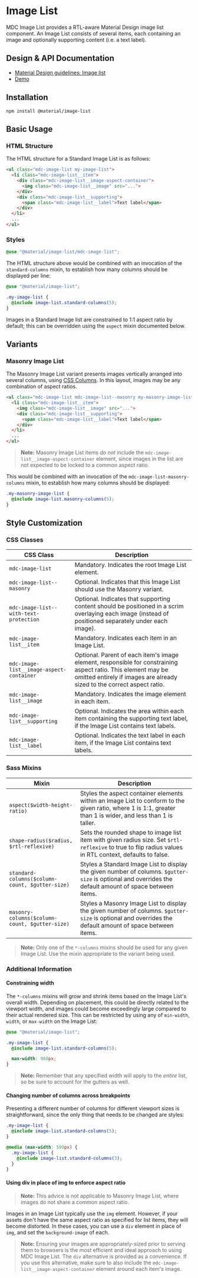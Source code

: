 <!--docs:
title: "Image List"
layout: detail
section: components
excerpt: "An RTL-aware Material Design image list component."
iconId: card
path: /catalog/image-lists/
-->

# Image List

MDC Image List provides a RTL-aware Material Design image list component. An Image List consists of several items,
each containing an image and optionally supporting content (i.e. a text label).

## Design & API Documentation

<ul class="icon-list">
  <li class="icon-list-item icon-list-item--spec">
    <a href="https://material.io/go/design-image-list">Material Design guidelines: Image list</a>
  </li>
  <li class="icon-list-item icon-list-item--link">
    <a href="https://material-components.github.io/material-components-web-catalog/#/component/image-list">Demo</a>
  </li>
</ul>

## Installation

```
npm install @material/image-list
```

## Basic Usage

### HTML Structure

The HTML structure for a Standard Image List is as follows:

```html
<ul class="mdc-image-list my-image-list">
  <li class="mdc-image-list__item">
    <div class="mdc-image-list__image-aspect-container">
      <img class="mdc-image-list__image" src="...">
    </div>
    <div class="mdc-image-list__supporting">
      <span class="mdc-image-list__label">Text label</span>
    </div>
  </li>
  ...
</ul>
```

### Styles

```scss
@use "@material/image-list/mdc-image-list";
```

The HTML structure above would be combined with an invocation of the `standard-columns` mixin,
to establish how many columns should be displayed per line:

```scss
@use "@material/image-list";

.my-image-list {
  @include image-list.standard-columns(5);
}
```

Images in a Standard Image list are constrained to 1:1 aspect ratio by default; this can be overridden using the
`aspect` mixin documented below.

## Variants

### Masonry Image List

The Masonry Image List variant presents images vertically arranged into several columns, using
[CSS Columns](https://developer.mozilla.org/en-US/docs/Web/CSS/CSS_Columns). In this layout, images may be any
combination of aspect ratios.

```html
<ul class="mdc-image-list mdc-image-list--masonry my-masonry-image-list">
  <li class="mdc-image-list__item">
    <img class="mdc-image-list__image" src="...">
    <div class="mdc-image-list__supporting">
      <span class="mdc-image-list__label">Text label</span>
    </div>
  </li>
  ...
</ul>
```

> **Note:** Masonry Image List items _do not_ include the `mdc-image-list__image-aspect-container` element, since
> images in the list are not expected to be locked to a common aspect ratio.

This would be combined with an invocation of the `mdc-image-list-masonry-columns` mixin, to establish how many columns
should be displayed:

```scss
.my-masonry-image-list {
  @include image-list.masonry-columns(5);
}
```

## Style Customization

### CSS Classes

 CSS Class                                | Description                                                                                                                                                                             
------------------------------------------|-----------------------------------------------------------------------------------------------------------------------------------------------------------------------------------------
 `mdc-image-list`                         | Mandatory. Indicates the root Image List element.                                                                                                                                       
 `mdc-image-list--masonry`                | Optional. Indicates that this Image List should use the Masonry variant.                                                                                                                
 `mdc-image-list--with-text-protection`   | Optional. Indicates that supporting content should be positioned in a scrim overlaying each image (instead of positioned separately under each image).                                  
 `mdc-image-list__item`                   | Mandatory. Indicates each item in an Image List.                                                                                                                                        
 `mdc-image-list__image-aspect-container` | Optional. Parent of each item's image element, responsible for constraining aspect ratio. This element may be omitted entirely if images are already sized to the correct aspect ratio. 
 `mdc-image-list__image`                  | Mandatory. Indicates the image element in each item.                                                                                                                                    
 `mdc-image-list__supporting`             | Optional. Indicates the area within each item containing the supporting text label, if the Image List contains text labels.                                                             
 `mdc-image-list__label`                  | Optional. Indicates the text label in each item, if the Image List contains text labels.                                                                                                

### Sass Mixins

 Mixin                                           | Description                                                                                                                                                  
-------------------------------------------------|--------------------------------------------------------------------------------------------------------------------------------------------------------------
 `aspect($width-height-ratio)`                   | Styles the aspect container elements within an Image List to conform to the given ratio, where 1 is 1:1, greater than 1 is wider, and less than 1 is taller. 
 `shape-radius($radius, $rtl-reflexive)`         | Sets the rounded shape to image list item with given radius size. Set `$rtl-reflexive` to true to flip radius values in RTL context, defaults to false.      
 `standard-columns($column-count, $gutter-size)` | Styles a Standard Image List to display the given number of columns. `$gutter-size` is optional and overrides the default amount of space between items.     
 `masonry-columns($column-count, $gutter-size)`  | Styles a Masonry Image List to display the given number of columns. `$gutter-size` is optional and overrides the default amount of space between items.      

> **Note:** Only one of the `*-columns` mixins should be used for any given Image List.
> Use the mixin appropriate to the variant being used.

### Additional Information

#### Constraining width

The `*-columns` mixins will grow and shrink items based on the Image List's overall width. Depending on
placement, this could be directly related to the viewport width, and images could become exceedingly large compared to
their actual rendered size. This can be restricted by using any of `min-width`, `width`, or `max-width` on the Image
List:

```scss
@use "@material/image-list";

.my-image-list {
  @include image-list.standard-columns(5);

  max-width: 960px;
}
```

> **Note:** Remember that any specified width will apply to the _entire_ list, so be sure to account for the gutters
> as well.

#### Changing number of columns across breakpoints

Presenting a different number of columns for different viewport sizes is straightforward, since the only thing that
needs to be changed are styles:

```scss
.my-image-list {
  @include image-list.standard-columns(5);
}

@media (max-width: 599px) {
  .my-image-list {
    @include image-list.standard-columns(3);
  }
}
```

#### Using div in place of img to enforce aspect ratio

> **Note:** This advice is not applicable to Masonry Image List, where images do not share a common aspect ratio.

Images in an Image List typically use the `img` element. However, if your assets don't have the same aspect ratio as
specified for list items, they will become distorted. In these cases, you can use a `div` element in place of `img`,
and set the `background-image` of each.

> **Note:** Ensuring your images are appropriately-sized prior to serving them to browsers is the most efficient and
> ideal approach to using MDC Image List. The `div` alternative is provided as a convenience. If you use this alternative,
> make sure to also include the `mdc-image-list__image-aspect-container` element around each item's image.
